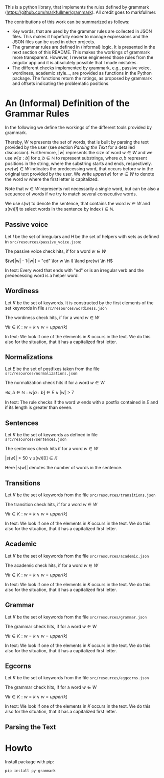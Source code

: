 This is a python library, that implements the rules defined by grammark (https://github.com/markfullmer/grammark).
All credit goes to markfullmer.

The contributions of this work can be summarized as follows:

* Key words, that are used by the grammar rules are collected in JSON files. This makes it hopefully easier to manage expressions and the JSON files can be used in other projects.
* The grammar rules are defined in (informal) logic. It is presented in the next section of this README. This makes the workings of grammark more transparent. However, I reverse engineered those rules from the angular app and it is absolutely possible that I made mistakes.
* The different checks implemented by grammark, e.g., passive voice, wordiness, academic style..., are provided as functions in the Python package. The functions return the ratings, as proposed by grammark and offsets indicating the problematic positions.

# An (Informal) Definition of the Grammar Rules

In the following we define the workings of the different tools provided by grammark.

Thereby, $W$ represents the set of words, that is built by parsing the text provided by the user (see section *Parsing the Text* for a detailed discussion).
Furthermore, $|w|$ represents the size of word $w \in W$ and we use $w[a:b]$ for $a,b \in \mathbb{N}$ to represent substrings, where $a,b$ represent positions in the string, where the substring starts and ends, respectively.
$pre(w) \in W$ indicates the predecessing word, that occurs before $w$ in the original text provided by the user.
We write $upper(w)$ for $w \in W$ to denote the word $w$ where the first letter is capitalized.

Note that $w \in W$ represents not necessarily a single word, but can be also a sequence of words if we try to match several consecutive words.

We use $s(w)$ to denote the sentence, that contains the word $w \in W$ and $s(w)[i]$ to select words in the sentence by index $i \in \mathbb{N}$.

## Passive voice

Let $I$ be the set of irregulars and $H$ be the set of helpers with sets as defined in `src/resources/passive_voice.json`:

The passive voice check hits, if for a word $w \in W$

$(w[|w| - 1:|w|] = "ed" \lor w \in I) \land pre(w) \in H$

In text: Every word that ends with "ed" or is an irregular verb and the predecessing word is a helper word.

## Wordiness

Let $K$ be the set of keywords. It is constructed by the first elements of the set keywords in file `src/resources/wordiness.json`

The wordiness check hits, if for a word $w \in W$

$\forall k \in K: w = k \lor w = upper(k)$

In text: We look if one of the elements in $K$ occurs in the text. We do this also for the situation, that it has a capitalized first letter.

## Normalizations

Let $E$ be the set of postfixes taken from the file `src/resources/normalizations.json`

The normalization check hits if for a word $w \in W$

$\exists a,b \in \mathbb{N}: w[a:b] \in E \land |w| > 7$

In text: The rule checks if the word $w$ ends with a postfix contained in $E$ and if its length is greater than seven.

## Sentences

Let $K$ be the set of keywords as defined in file `src/resources/sentences.json`

The sentences check hits if for a word $w \in W$

$|s(w)| > 50 \lor s(w)[0] \in K$

Here $|s(w)|$ denotes the number of words in the sentence.

## Transitions

Let $K$ be the set of keywords from the file `src/resources/transitions.json`

The transition check hits, if for a word $w \in W$

$\forall k \in K: w = k \lor w = upper(k)$

In text: We look if one of the elements in $K$ occurs in the text. We do this also for the situation, that it has a capitalized first letter.

## Academic

Let $K$ be the set of keywords from the file `src/resources/academic.json`

The academic check hits, if for a word $w \in W$

$\forall k \in K: w = k \lor w = upper(k)$

In text: We look if one of the elements in $K$ occurs in the text. We do this also for the situation, that it has a capitalized first letter.

## Grammar

Let $K$ be the set of keywords from the file `src/resources/grammar.json`

The grammar check hits, if for a word $w \in W$

$\forall k \in K: w = k \lor w = upper(k)$

In text: We look if one of the elements in $K$ occurs in the text. We do this also for the situation, that it has a capitalized first letter.

## Egcorns

Let $K$ be the set of keywords from the file `src/resources/eggcorns.json`

The grammar check hits, if for a word $w \in W$

$\forall k \in K: w = k \lor w = upper(k)$

In text: We look if one of the elements in $K$ occurs in the text. We do this also for the situation, that it has a capitalized first letter.

## Parsing the Text

# Howto

Install package with pip:

```
pip install py-grammark
```
